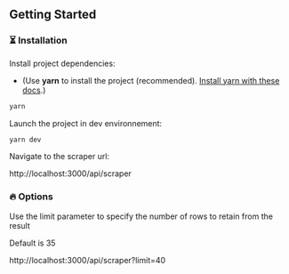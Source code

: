 ## Getting Started

### ⏳ Installation

Install project dependencies:
- (Use **yarn** to install the project (recommended). [Install yarn with these docs](https://yarnpkg.com/lang/en/docs/install/).)

```bash
yarn
```

Launch the project in dev environnement:

```bash
yarn dev
```

Navigate to the scraper url:

http://localhost:3000/api/scraper

### 🔥 Options

Use the limit parameter to specify the number of rows to retain from the result

Default is 35

http://localhost:3000/api/scraper?limit=40
